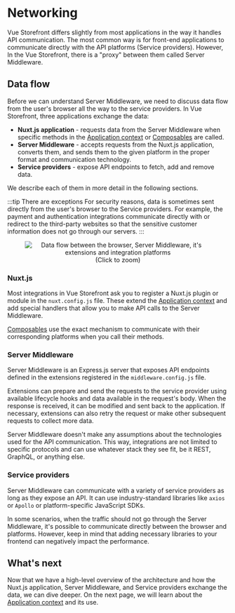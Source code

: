 # Networking

Vue Storefront differs slightly from most applications in the way it handles API communication. The most common way is for front-end applications to communicate directly with the API platforms (Service providers). However, In the Vue Storefront, there is a "proxy" between them called Server Middleware.


## Data flow

Before we can understand Server Middleware, we need to discuss data flow from the user's browser all the way to the service providers. In Vue Storefront, three applications exchange the data:

* **Nuxt.js application** - requests data from the Server Middleware when specific methods in the [Application context](./application-context.html) or [Composables](/guide/composables.html) are called.
* **Server Middleware** - accepts requests from the Nuxt.js application, converts them, and sends them to the given platform in the proper format and communication technology.
* **Service providers** - expose API endpoints to fetch, add and remove data.

We describe each of them in more detail in the following sections.

:::tip There are exceptions
For security reasons, data is sometimes sent directly from the user's browser to the Service providers. For example, the payment and authentication integrations communicate directly with or redirect to the third-party websites so that the sensitive customer information does not go through our servers.
:::

<figure style="text-align: center">
  <img
    :src="$withBase('/images/server-middleware-overview.webp')"
    alt="Data flow between the browser, Server Middleware, it's extensions and integration platforms"
  />
  <figcaption style="font-size: 0.9rem">(Click to zoom)</figcaption>
</figure>

### Nuxt.js

Most integrations in Vue Storefront ask you to register a Nuxt.js plugin or module in the `nuxt.config.js` file. These extend the [Application context](./application-context.html) and add special handlers that allow you to make API calls to the Server Middleware.

[Composables](/guide/composables.html) use the exact mechanism to communicate with their corresponding platforms when you call their methods.

### Server Middleware

Server Middleware is an Express.js server that exposes API endpoints defined in the extensions registered in the `middleware.config.js` file. 

Extensions can prepare and send the requests to the service provider using available lifecycle hooks and data available in the request's body. When the response is received, it can be modified and sent back to the application. If necessary, extensions can also retry the request or make other subsequent requests to collect more data.

Server Middleware doesn't make any assumptions about the technologies used for the API communication. This way, integrations are not limited to specific protocols and can use whatever stack they see fit, be it REST, GraphQL, or anything else.

### Service providers

Server Middleware can communicate with a variety of service providers as long as they expose an API. It can use industry-standard libraries like `axios` or `Apollo` or platform-specific JavaScript SDKs.

In some scenarios, when the traffic should not go through the Server Middleware, it's possible to communicate directly between the browser and platforms. However, keep in mind that adding necessary libraries to your frontend can negatively impact the performance.

## What's next

Now that we have a high-level overview of the architecture and how the Nuxt.js application, Server Middleware, and Service providers exchange the data, we can dive deeper. On the next page, we will learn about the [Application context](./application-context.html) and its use.
